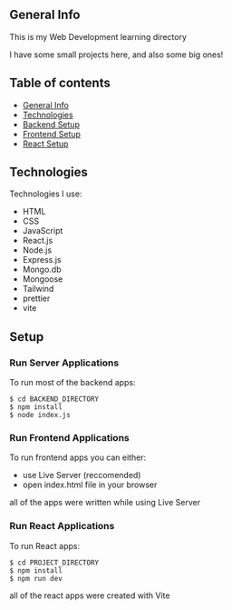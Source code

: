 ## General Info

This is my Web Development learning directory

I have some small projects here, and also some big ones!

## Table of contents

- [General Info](#general-info)
- [Technologies](#technologies)
- [Backend Setup](#run-server-applications)
- [Frontend Setup](#run-frontend-applications)
- [React Setup](#run-react-applications)

## Technologies

Technologies I use:

- HTML
- CSS
- JavaScript
- React.js
- Node.js
- Express.js
- Mongo.db
- Mongoose
- Tailwind
- prettier
- vite

## Setup

### Run Server Applications

To run most of the backend apps:

```
$ cd BACKEND_DIRECTORY
$ npm install
$ node index.js
```

### Run Frontend Applications

To run frontend apps you can either:

- use Live Server (reccomended)
- open index.html file in your browser

all of the apps were written while using Live Server

### Run React Applications

To run React apps:

```
$ cd PROJECT_DIRECTORY
$ npm install
$ npm run dev
```

all of the react apps were created with Vite
